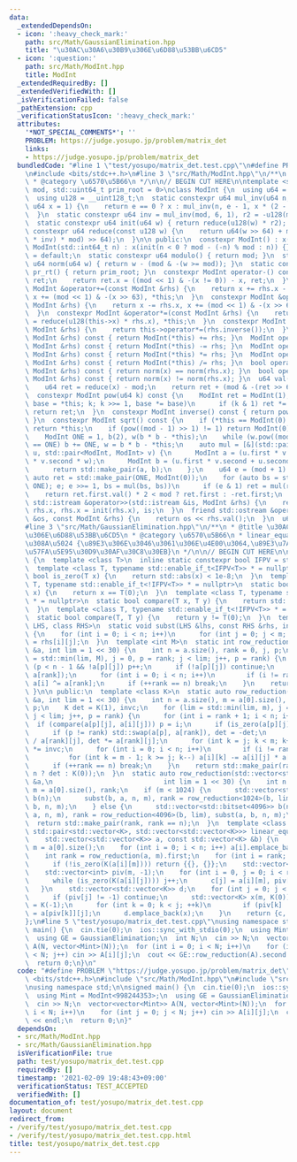 ```yaml
---
data:
  _extendedDependsOn:
  - icon: ':heavy_check_mark:'
    path: src/Math/GaussianElimination.hpp
    title: "\u30AC\u30A6\u30B9\u306E\u6D88\u53BB\u6CD5"
  - icon: ':question:'
    path: src/Math/ModInt.hpp
    title: ModInt
  _extendedRequiredBy: []
  _extendedVerifiedWith: []
  _isVerificationFailed: false
  _pathExtension: cpp
  _verificationStatusIcon: ':heavy_check_mark:'
  attributes:
    '*NOT_SPECIAL_COMMENTS*': ''
    PROBLEM: https://judge.yosupo.jp/problem/matrix_det
    links:
    - https://judge.yosupo.jp/problem/matrix_det
  bundledCode: "#line 1 \"test/yosupo/matrix_det.test.cpp\"\n#define PROBLEM \"https://judge.yosupo.jp/problem/matrix_det\"\
    \n#include <bits/stdc++.h>\n#line 3 \"src/Math/ModInt.hpp\"\n/**\n * @title ModInt\n\
    \ * @category \u6570\u5B66\n */\n\n// BEGIN CUT HERE\n\ntemplate <std::uint64_t\
    \ mod, std::uint64_t prim_root = 0>\nclass ModInt {\n  using u64 = std::uint64_t;\n\
    \  using u128 = __uint128_t;\n  static constexpr u64 mul_inv(u64 n, int e = 6,\
    \ u64 x = 1) {\n    return e == 0 ? x : mul_inv(n, e - 1, x * (2 - x * n));\n\
    \  }\n  static constexpr u64 inv = mul_inv(mod, 6, 1), r2 = -u128(mod) % mod;\n\
    \  static constexpr u64 init(u64 w) { return reduce(u128(w) * r2); }\n  static\
    \ constexpr u64 reduce(const u128 w) {\n    return u64(w >> 64) + mod - ((u128(u64(w)\
    \ * inv) * mod) >> 64);\n  }\n\n public:\n  constexpr ModInt() : x(0) {}\n  constexpr\
    \ ModInt(std::int64_t n) : x(init(n < 0 ? mod - (-n) % mod : n)) {}\n  ~ModInt()\
    \ = default;\n  static constexpr u64 modulo() { return mod; }\n  static constexpr\
    \ u64 norm(u64 w) { return w - (mod & -(w >= mod)); }\n  static constexpr u64\
    \ pr_rt() { return prim_root; }\n  constexpr ModInt operator-() const {\n    ModInt\
    \ ret;\n    return ret.x = ((mod << 1) & -(x != 0)) - x, ret;\n  }\n  constexpr\
    \ ModInt &operator+=(const ModInt &rhs) {\n    return x += rhs.x - (mod << 1),\
    \ x += (mod << 1) & -(x >> 63), *this;\n  }\n  constexpr ModInt &operator-=(const\
    \ ModInt &rhs) {\n    return x -= rhs.x, x += (mod << 1) & -(x >> 63), *this;\n\
    \  }\n  constexpr ModInt &operator*=(const ModInt &rhs) {\n    return this->x\
    \ = reduce(u128(this->x) * rhs.x), *this;\n  }\n  constexpr ModInt &operator/=(const\
    \ ModInt &rhs) {\n    return this->operator*=(rhs.inverse());\n  }\n  ModInt operator+(const\
    \ ModInt &rhs) const { return ModInt(*this) += rhs; }\n  ModInt operator-(const\
    \ ModInt &rhs) const { return ModInt(*this) -= rhs; }\n  ModInt operator*(const\
    \ ModInt &rhs) const { return ModInt(*this) *= rhs; }\n  ModInt operator/(const\
    \ ModInt &rhs) const { return ModInt(*this) /= rhs; }\n  bool operator==(const\
    \ ModInt &rhs) const { return norm(x) == norm(rhs.x); }\n  bool operator!=(const\
    \ ModInt &rhs) const { return norm(x) != norm(rhs.x); }\n  u64 val() const {\n\
    \    u64 ret = reduce(x) - mod;\n    return ret + (mod & -(ret >> 63));\n  }\n\
    \  constexpr ModInt pow(u64 k) const {\n    ModInt ret = ModInt(1);\n    for (ModInt\
    \ base = *this; k; k >>= 1, base *= base)\n      if (k & 1) ret *= base;\n   \
    \ return ret;\n  }\n  constexpr ModInt inverse() const { return pow(mod - 2);\
    \ }\n  constexpr ModInt sqrt() const {\n    if (*this == ModInt(0) || mod == 2)\
    \ return *this;\n    if (pow((mod - 1) >> 1) != 1) return ModInt(0);  // no solutions\n\
    \    ModInt ONE = 1, b(2), w(b * b - *this);\n    while (w.pow((mod - 1) >> 1)\
    \ == ONE) b += ONE, w = b * b - *this;\n    auto mul = [&](std::pair<ModInt, ModInt>\
    \ u, std::pair<ModInt, ModInt> v) {\n      ModInt a = (u.first * v.first + u.second\
    \ * v.second * w);\n      ModInt b = (u.first * v.second + u.second * v.first);\n\
    \      return std::make_pair(a, b);\n    };\n    u64 e = (mod + 1) >> 1;\n   \
    \ auto ret = std::make_pair(ONE, ModInt(0));\n    for (auto bs = std::make_pair(b,\
    \ ONE); e; e >>= 1, bs = mul(bs, bs))\n      if (e & 1) ret = mul(ret, bs);\n\
    \    return ret.first.val() * 2 < mod ? ret.first : -ret.first;\n  }\n  friend\
    \ std::istream &operator>>(std::istream &is, ModInt &rhs) {\n    return is >>\
    \ rhs.x, rhs.x = init(rhs.x), is;\n  }\n  friend std::ostream &operator<<(std::ostream\
    \ &os, const ModInt &rhs) {\n    return os << rhs.val();\n  }\n  u64 x;\n};\n\
    #line 3 \"src/Math/GaussianElimination.hpp\"\n/**\n * @title \u30AC\u30A6\u30B9\
    \u306E\u6D88\u53BB\u6CD5\n * @category \u6570\u5B66\n * linear_equation(A,b) \u8FD4\
    \u308A\u5024 {\u89E3\u306E\u3046\u3061\u306E\u4E00\u3064,\u89E3\u7A7A\u9593\u306E\
    \u57FA\u5E95\u30D9\u30AF\u30C8\u30EB}\n */\n\n// BEGIN CUT HERE\n\nclass GaussianElimination\
    \ {\n  template <class T>\n  inline static constexpr bool IFPV = std::is_floating_point_v<T>;\n\
    \  template <class T, typename std::enable_if_t<IFPV<T>> * = nullptr>\n  static\
    \ bool is_zero(T x) {\n    return std::abs(x) < 1e-8;\n  }\n  template <class\
    \ T, typename std::enable_if_t<!IFPV<T>> * = nullptr>\n  static bool is_zero(T\
    \ x) {\n    return x == T(0);\n  }\n  template <class T, typename std::enable_if_t<IFPV<T>>\
    \ * = nullptr>\n  static bool compare(T x, T y) {\n    return std::abs(x) < std::abs(y);\n\
    \  }\n  template <class T, typename std::enable_if_t<!IFPV<T>> * = nullptr>\n\
    \  static bool compare(T, T y) {\n    return y != T(0);\n  }\n  template <class\
    \ LHS, class RHS>\n  static void subst(LHS &lhs, const RHS &rhs, int n, int m)\
    \ {\n    for (int i = 0; i < n; i++)\n      for (int j = 0; j < m; j++) lhs[i][j]\
    \ = rhs[i][j];\n  }\n  template <int M>\n  static int row_reduction(std::vector<std::bitset<M>>\
    \ &a, int lim = 1 << 30) {\n    int n = a.size(), rank = 0, j, p;\n    for (lim\
    \ = std::min(lim, M), j = 0, p = rank; j < lim; j++, p = rank) {\n      while\
    \ (p < n - 1 && !a[p][j]) p++;\n      if (!a[p][j]) continue;\n      std::swap(a[p],\
    \ a[rank]);\n      for (int i = 0; i < n; i++)\n        if (i != rank && a[i][j])\
    \ a[i] ^= a[rank];\n      if (++rank == n) break;\n    }\n    return rank;\n \
    \ }\n\n public:\n  template <class K>\n  static auto row_reduction(std::vector<std::vector<K>>\
    \ &a, int lim = 1 << 30) {\n    int n = a.size(), m = a[0].size(), rank = 0, j,\
    \ p;\n    K det = K(1), invc;\n    for (lim = std::min(lim, m), j = 0, p = rank;\
    \ j < lim; j++, p = rank) {\n      for (int i = rank + 1; i < n; i++)\n      \
    \  if (compare(a[p][j], a[i][j])) p = i;\n      if (is_zero(a[p][j])) continue;\n\
    \      if (p != rank) std::swap(a[p], a[rank]), det = -det;\n      invc = K(1)\
    \ / a[rank][j], det *= a[rank][j];\n      for (int k = j; k < m; k++) a[rank][k]\
    \ *= invc;\n      for (int i = 0; i < n; i++)\n        if (i != rank && !is_zero(a[i][j]))\n\
    \          for (int k = m - 1; k >= j; k--) a[i][k] -= a[i][j] * a[rank][k];\n\
    \      if (++rank == n) break;\n    }\n    return std::make_pair(rank, rank ==\
    \ n ? det : K(0));\n  }\n  static auto row_reduction(std::vector<std::vector<bool>>\
    \ &a,\n                            int lim = 1 << 30) {\n    int n = a.size(),\
    \ m = a[0].size(), rank;\n    if (m < 1024) {\n      std::vector<std::bitset<1024>>\
    \ b(n);\n      subst(b, a, n, m), rank = row_reduction<1024>(b, lim), subst(a,\
    \ b, n, m);\n    } else {\n      std::vector<std::bitset<4096>> b(n);\n      subst(b,\
    \ a, n, m), rank = row_reduction<4096>(b, lim), subst(a, b, n, m);\n    }\n  \
    \  return std::make_pair(rank, rank == n);\n  }\n  template <class K>\n  static\
    \ std::pair<std::vector<K>, std::vector<std::vector<K>>> linear_equation(\n  \
    \    std::vector<std::vector<K>> a, const std::vector<K> &b) {\n    int n = a.size(),\
    \ m = a[0].size();\n    for (int i = 0; i < n; i++) a[i].emplace_back(b[i]);\n\
    \    int rank = row_reduction(a, m).first;\n    for (int i = rank; i < n; ++i)\n\
    \      if (!is_zero(K(a[i][m]))) return {{}, {}};\n    std::vector<K> c(m, K(0));\n\
    \    std::vector<int> piv(m, -1);\n    for (int i = 0, j = 0; i < rank; i++) {\n\
    \      while (is_zero(K(a[i][j]))) j++;\n      c[j] = a[i][m], piv[j] = i;\n \
    \   }\n    std::vector<std::vector<K>> d;\n    for (int j = 0; j < m; ++j) {\n\
    \      if (piv[j] != -1) continue;\n      std::vector<K> x(m, K(0));\n      x[j]\
    \ = K(-1);\n      for (int k = 0; k < j; ++k)\n        if (piv[k] != -1) x[k]\
    \ = a[piv[k]][j];\n      d.emplace_back(x);\n    }\n    return {c, d};\n  }\n\
    };\n#line 5 \"test/yosupo/matrix_det.test.cpp\"\nusing namespace std;\n\nsigned\
    \ main() {\n  cin.tie(0);\n  ios::sync_with_stdio(0);\n  using Mint = ModInt<998244353>;\n\
    \  using GE = GaussianElimination;\n  int N;\n  cin >> N;\n  vector<vector<Mint>>\
    \ A(N, vector<Mint>(N));\n  for (int i = 0; i < N; i++)\n    for (int j = 0; j\
    \ < N; j++) cin >> A[i][j];\n  cout << GE::row_reduction(A).second << endl;\n\
    \  return 0;\n}\n"
  code: "#define PROBLEM \"https://judge.yosupo.jp/problem/matrix_det\"\n#include\
    \ <bits/stdc++.h>\n#include \"src/Math/ModInt.hpp\"\n#include \"src/Math/GaussianElimination.hpp\"\
    \nusing namespace std;\n\nsigned main() {\n  cin.tie(0);\n  ios::sync_with_stdio(0);\n\
    \  using Mint = ModInt<998244353>;\n  using GE = GaussianElimination;\n  int N;\n\
    \  cin >> N;\n  vector<vector<Mint>> A(N, vector<Mint>(N));\n  for (int i = 0;\
    \ i < N; i++)\n    for (int j = 0; j < N; j++) cin >> A[i][j];\n  cout << GE::row_reduction(A).second\
    \ << endl;\n  return 0;\n}"
  dependsOn:
  - src/Math/ModInt.hpp
  - src/Math/GaussianElimination.hpp
  isVerificationFile: true
  path: test/yosupo/matrix_det.test.cpp
  requiredBy: []
  timestamp: '2021-02-09 19:48:43+09:00'
  verificationStatus: TEST_ACCEPTED
  verifiedWith: []
documentation_of: test/yosupo/matrix_det.test.cpp
layout: document
redirect_from:
- /verify/test/yosupo/matrix_det.test.cpp
- /verify/test/yosupo/matrix_det.test.cpp.html
title: test/yosupo/matrix_det.test.cpp
---
```

